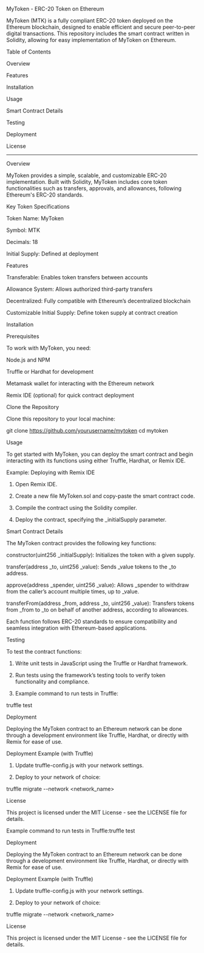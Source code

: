 MyToken - ERC-20 Token on Ethereum

MyToken (MTK) is a fully compliant ERC-20 token deployed on the Ethereum blockchain, designed to enable efficient and secure peer-to-peer digital transactions. This repository includes the smart contract written in Solidity, allowing for easy implementation of MyToken on Ethereum.

Table of Contents

Overview

Features

Installation

Usage

Smart Contract Details

Testing

Deployment

License



---

Overview

MyToken provides a simple, scalable, and customizable ERC-20 implementation. Built with Solidity, MyToken includes core token functionalities such as transfers, approvals, and allowances, following Ethereum's ERC-20 standards.

Key Token Specifications

Token Name: MyToken

Symbol: MTK

Decimals: 18

Initial Supply: Defined at deployment


Features

Transferable: Enables token transfers between accounts

Allowance System: Allows authorized third-party transfers

Decentralized: Fully compatible with Ethereum’s decentralized blockchain

Customizable Initial Supply: Define token supply at contract creation


Installation

Prerequisites

To work with MyToken, you need:

Node.js and NPM

Truffle or Hardhat for development

Metamask wallet for interacting with the Ethereum network

Remix IDE (optional) for quick contract deployment


Clone the Repository

Clone this repository to your local machine:

git clone https://github.com/yourusername/mytoken
cd mytoken

Usage

To get started with MyToken, you can deploy the smart contract and begin interacting with its functions using either Truffle, Hardhat, or Remix IDE.

Example: Deploying with Remix IDE

1. Open Remix IDE.


2. Create a new file MyToken.sol and copy-paste the smart contract code.


3. Compile the contract using the Solidity compiler.


4. Deploy the contract, specifying the _initialSupply parameter.



Smart Contract Details

The MyToken contract provides the following key functions:

constructor(uint256 _initialSupply): Initializes the token with a given supply.

transfer(address _to, uint256 _value): Sends _value tokens to the _to address.

approve(address _spender, uint256 _value): Allows _spender to withdraw from the caller’s account multiple times, up to _value.

transferFrom(address _from, address _to, uint256 _value): Transfers tokens from _from to _to on behalf of another address, according to allowances.


Each function follows ERC-20 standards to ensure compatibility and seamless integration with Ethereum-based applications.

Testing

To test the contract functions:

1. Write unit tests in JavaScript using the Truffle or Hardhat framework.


2. Run tests using the framework’s testing tools to verify token functionality and compliance.
3. Example command to run tests in Truffle:

truffle test

Deployment

Deploying the MyToken contract to an Ethereum network can be done through a development environment like Truffle, Hardhat, or directly with Remix for ease of use.

Deployment Example (with Truffle)

1. Update truffle-config.js with your network settings.


2. Deploy to your network of choice:

truffle migrate --network <network_name>



License

This project is licensed under the MIT License - see the LICENSE file for details.



Example command to run tests in Truffle:truffle test

Deployment

Deploying the MyToken contract to an Ethereum network can be done through a development environment like Truffle, Hardhat, or directly with Remix for ease of use.

Deployment Example (with Truffle)

1. Update truffle-config.js with your network settings.


2. Deploy to your network of choice:

truffle migrate --network <network_name>



License

This project is licensed under the MIT License - see the LICENSE file for details.

